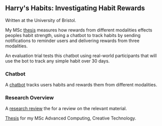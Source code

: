 ## Harry's Habits: Investigating Habit Rewards

Written at the University of Bristol.


My MSc [thesis](thesis/main.pdf) measures how rewards from different modalities effects peoples habit strength, using a chatbot to track habits by sending notifications to reminder users and delivering rewards from three modalities.

An evaluation trial tests this chatbot using real-world participants that will use the bot to track any simple habit over 30 days.


### Chatbot

A [chatbot](https://github.com/harrymt/habit-reward-chatbot) tracks users habits and rewards them from different modalities.


### Research Overview

A [research review](https://github.com/harrymt/habit-reward-thesis/releases/tag/0.1) the for a review on the relevant material.



[Thesis](thesis/main.pdf) for my MSc Advanced Computing, Creative Technology.
